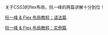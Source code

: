 
关于CSS3的flex布局，阮一峰的两篇讲解十分到位！

[阮一峰 & Flex 布局教程：语法篇](http://www.ruanyifeng.com/blog/2015/07/flex-grammar.html?utm_source=tuicool)

[阮一峰 & Flex 布局教程：实例篇](http://www.ruanyifeng.com/blog/2015/07/flex-examples.html)